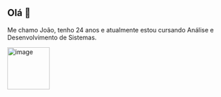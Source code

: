 ## Olá 👋

Me chamo João, tenho 24 anos e atualmente estou cursando Análise e Desenvolvimento de Sistemas.

<a href="teste.com"> <img width="96" height="96" alt="image" src="https://github.com/user-attachments/assets/6fec6b7e-9ae3-4a89-8013-23b9aee886ae"> </a>
